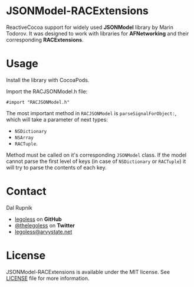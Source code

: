 # JSONModel-RACExtensions

ReactiveCocoa support for widely used **JSONModel** library by Marin Todorov. It was designed to work with libraries for **AFNetworking** and their corresponding **RACExtensions**.

Usage
======

Install the library with CocoaPods.

Import the RACJSONModel.h file:

```
#import "RACJSONModel.h"
```

The most important method in `RACJSONModel` is `parseSignalForObject:`, which will take a parameter of next types:
- `NSDictionary`
- `NSArray`
- `RACTuple`.

Method must be called on it's corresponding `JSONModel` class. If the model cannot parse the first level of keys (in case of `NSDictionary` or `RACTuple`) it will try to parse the contents of each key.

Contact
======

Dal Rupnik

- [legoless](https://github.com/legoless) on **GitHub**
- [@thelegoless](https://twitter.com/thelegoless) on **Twitter**
- [legoless@arvystate.net](mailto:legoless@arvystate.net)

License
======

JSONModel-RACExtensions is available under the MIT license. See [LICENSE](https://github.com/Legoless/JSONModel-RACExtensions/blob/master/LICENSE) file for more information.
